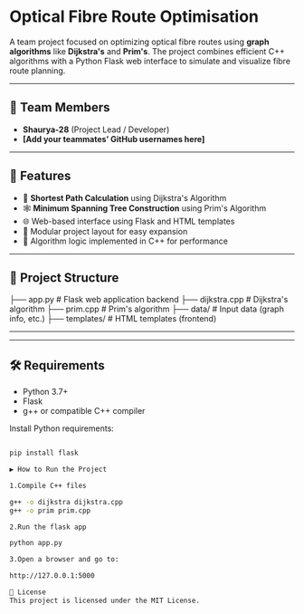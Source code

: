 # Optical Fibre Route Optimisation

A team project focused on optimizing optical fibre routes using **graph algorithms** like **Dijkstra's** and **Prim's**. The project combines efficient C++ algorithms with a Python Flask web interface to simulate and visualize fibre route planning.

---

## 👥 Team Members

- **Shaurya-28** (Project Lead / Developer)
- **[Add your teammates’ GitHub usernames here]**

---

## 🚀 Features

- 📌 **Shortest Path Calculation** using Dijkstra's Algorithm
- 🕸️ **Minimum Spanning Tree Construction** using Prim's Algorithm
- 🌐 Web-based interface using Flask and HTML templates
- 📁 Modular project layout for easy expansion
- 🧠 Algorithm logic implemented in C++ for performance

---

## 📁 Project Structure

├── app.py # Flask web application backend
├── dijkstra.cpp # Dijkstra's algorithm
├── prim.cpp # Prim's algorithm
├── data/ # Input data (graph info, etc.)
├── templates/ # HTML templates (frontend)

---


---

## 🛠️ Requirements

- Python 3.7+
- Flask
- g++ or compatible C++ compiler

Install Python requirements:
```bash

pip install flask

▶️ How to Run the Project

1.Compile C++ files

g++ -o dijkstra dijkstra.cpp
g++ -o prim prim.cpp

2.Run the flask app

python app.py

3.Open a browser and go to:

http://127.0.0.1:5000

📄 License
This project is licensed under the MIT License.




